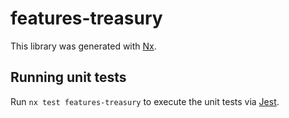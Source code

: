 # features-treasury

This library was generated with [Nx](https://nx.dev).

## Running unit tests

Run `nx test features-treasury` to execute the unit tests via [Jest](https://jestjs.io).
